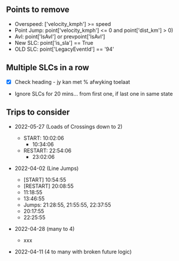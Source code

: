 ## Points to remove
- Overspeed: ['velocity_kmph'] >= speed
- Point Jump: point['velocity_kmph'] <= 0 and point['dist_km'] > 0)
- Avl: point['IsAvl'] or prevpoint['IsAvl']
- New SLC: point['is_sla'] == True
- OLD SLC: point['LegacyEventId'] == '94'

## Multiple SLCs in a row
- [x] Check heading - jy kan met % afwyking toelaat
- Ignore SLCs for 20 mins... from first one, if last one in same state

## Trips to consider
- 2022-05-27 (Loads of Crossings down to 2)
	- START: 10:02:06
		- 10:34:06
	- RESTART: 22:54:06
		- 23:02:06

- 2022-04-02 (Line Jumps)
	- [START]     10:54:55
	- [RESTART] 20:08:55
	- 11:18:55
	- 13:46:55
	- Jumps: 21:28:55, 21:55:55, 22:37:55
	- 20:17:55
	- 22:25:55

- 2022-04-28 (many to 4)
	- xxx

- 2022-04-11 (4 to many with broken future logic)
